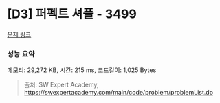 # [D3] 퍼펙트 셔플 - 3499 

[문제 링크](https://swexpertacademy.com/main/code/problem/problemDetail.do?contestProbId=AWGsRbk6AQIDFAVW) 

### 성능 요약

메모리: 29,272 KB, 시간: 215 ms, 코드길이: 1,025 Bytes



> 출처: SW Expert Academy, https://swexpertacademy.com/main/code/problem/problemList.do